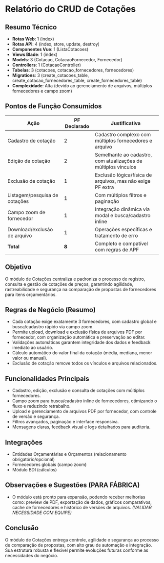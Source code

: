 # Relatório do CRUD de Cotações

## Resumo Técnico
- **Rotas Web**: 1 (index)
- **Rotas API**: 4 (index, store, update, destroy)
- **Componentes Vue**: 1 (ListaCotacoes)
- **Views Blade**: 1 (index)
- **Models**: 3 (Cotacao, CotacaoFornecedor, Fornecedor)
- **Controllers**: 1 (CotacaoController)
- **Tabelas**: 3 (cotacoes, cotacao_fornecedores, fornecedores)
- **Migrations**: 3 (create_cotacoes_table, create_cotacao_fornecedores_table, create_fornecedores_table)
- **Complexidade**: Alta (devido ao gerenciamento de arquivos, múltiplos fornecedores e campo zoom)

## Pontos de Função Consumidos

| Ação                        | PF Declarado | Justificativa                                                                 |
|-----------------------------|--------------|------------------------------------------------------------------------------|
| Cadastro de cotação         | 2            | Cadastro complexo com múltiplos fornecedores e arquivo                       |
| Edição de cotação           | 2            | Semelhante ao cadastro, com atualizações de múltiplos vínculos               |
| Exclusão de cotação         | 1            | Exclusão lógica/física de arquivos, mas não exige PF extra                   |
| Listagem/pesquisa de cotações | 1          | Com múltiplos filtros e paginação                                            |
| Campo zoom de fornecedor    | 1            | Integração dinâmica via modal e busca/cadastro inline                        |
| Download/exclusão de arquivo| 1            | Operações específicas e tratamento de erro                                   |
| **Total**                   | **8**        | Completo e compatível com regras de APF                                      |

## Objetivo
O módulo de Cotações centraliza e padroniza o processo de registro, consulta e gestão de cotações de preços, garantindo agilidade, rastreabilidade e segurança na comparação de propostas de fornecedores para itens orçamentários.

## Regras de Negócio (Resumo)
- Cada cotação exige exatamente 3 fornecedores, com cadastro global e busca/cadastro rápido via campo zoom.
- Permite upload, download e exclusão física de arquivos PDF por fornecedor, com organização automática e preservação ao editar.
- Validações automáticas garantem integridade dos dados e feedback imediato ao usuário.
- Cálculo automático do valor final da cotação (média, mediana, menor valor ou manual).
- Exclusão de cotação remove todos os vínculos e arquivos relacionados.

## Funcionalidades Principais
- Cadastro, edição, exclusão e consulta de cotações com múltiplos fornecedores.
- Campo zoom para busca/cadastro inline de fornecedores, otimizando o fluxo e reduzindo retrabalho.
- Upload e gerenciamento de arquivos PDF por fornecedor, com controle de versão e segurança.
- Filtros avançados, paginação e interface responsiva.
- Mensagens claras, feedback visual e logs detalhados para auditoria.

## Integrações
- Entidades Orçamentárias e Orçamentos (relacionamento obrigatório/opcional)
- Fornecedores globais (campo zoom)
- Módulo BDI (cálculos)

## Observações e Sugestões (PARA FÁBRICA)
- O módulo está pronto para expansão, podendo receber melhorias como: preview de PDF, exportação de dados, gráficos comparativos, cache de fornecedores e histórico de versões de arquivos.
*(VALIDAR NECESSIDADE COM EQUIPE)*

## Conclusão
O módulo de Cotações entrega controle, agilidade e segurança ao processo de comparação de propostas, com alto grau de automação e integração. Sua estrutura robusta e flexível permite evoluções futuras conforme as necessidades do negócio. 